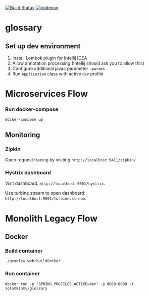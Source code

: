 [![Build Status](https://travis-ci.org/solomkinmv/glossary.svg?branch=master)](https://travis-ci.org/solomkinmv/glossary)
[![codecov](https://codecov.io/gh/solomkinmv/glossary/branch/master/graph/badge.svg)](https://codecov.io/gh/solomkinmv/glossary)

# glossary
## Set up dev environment
1. Install Lombok plugin for Intellij IDEA
2. Allow annotation processing (Intellij should ask you to allow this)
3. Configure additional javac parameter `-params`
4. Run `Application` class with active `dev` profile

# Microservices Flow

### Run docker-compose
`docker-compose up`

## Monitoring

### Zipkin
Open request tracing by visiting `http://localhost:9411/zipkin/`

### Hystrix dashboard

Visit dashboard: `http://localhost:9001/hystrix`.

Use turbine stream to open dashboard: `http://localhost:9001/turbine.stream`.`

# Monolith Legacy Flow
## Docker
### Build container
`./gradlew web:buildDocker`

### Run container
`docker run -e "SPRING_PROFILES_ACTIVE=dev" -p 8080:8080 -t solomkinmv/glossary`